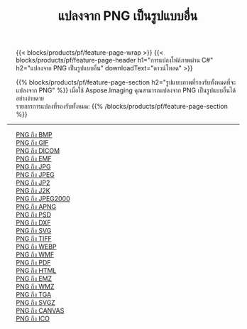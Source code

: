 ﻿---
title: แปลงจาก PNG เป็นรูปแบบอื่น 
weight: 3920
url: /th/java/conversion/from/png 
lang: th
langdirlevel: 2
locales: zh-hans,ja,it,ru,de,es,fr,nl,id,lt,pl,pt,vi,tr,ko,zh-hant,ar,hi,th,sv,cs,uk,he
description: เมื่อใช้ Aspose.Imaging คุณสามารถแปลงจาก PNG เป็นรูปแบบอื่นได้อย่างง่ายดาย
---

{{< blocks/products/pf/feature-page-wrap >}}
{{< blocks/products/pf/feature-page-header h1="การแปลงไฟล์ภาพผ่าน C#" h2="แปลงจาก PNG เป็นรูปแบบอื่น" downloadText="ดาวน์โหลด" >}}


{{% blocks/products/pf/feature-page-section  h2="รูปแบบภาพที่รองรับทั้งหมดที่จะแปลงจาก PNG" %}}
เมื่อใช้ Aspose.Imaging คุณสามารถแปลงจาก PNG เป็นรูปแบบอื่นได้อย่างง่ายดาย
<br/>
รายการการแปลงที่รองรับทั้งหมด:
{{% /blocks/products/pf/feature-page-section %}}
<div class="container-fluid productfamilypage bg-gray">
    <div class="convertypes bg-gray agp-content section">
        <div class="container">
		<hr style="margin-left:-20px;"/>
		<div class="row other-converters">
		    <div class='col-md-2 other-converter remove-lp remove-rp'><a href="/imaging/th/java/conversion/png-to-bmp" >PNG ถึง BMP</a></div><div class='col-md-2 other-converter remove-lp remove-rp'><a href="/imaging/th/java/conversion/png-to-gif" >PNG ถึง GIF</a></div><div class='col-md-2 other-converter remove-lp remove-rp'><a href="/imaging/th/java/conversion/png-to-dicom" >PNG ถึง DICOM</a></div><div class='col-md-2 other-converter remove-lp remove-rp'><a href="/imaging/th/java/conversion/png-to-emf" >PNG ถึง EMF</a></div><div class='col-md-2 other-converter remove-lp remove-rp'><a href="/imaging/th/java/conversion/png-to-jpg" >PNG ถึง JPG</a></div><div class='col-md-2 other-converter remove-lp remove-rp'><a href="/imaging/th/java/conversion/png-to-jpeg" >PNG ถึง JPEG</a></div><div class='col-md-2 other-converter remove-lp remove-rp'><a href="/imaging/th/java/conversion/png-to-jp2" >PNG ถึง JP2</a></div><div class='col-md-2 other-converter remove-lp remove-rp'><a href="/imaging/th/java/conversion/png-to-j2k" >PNG ถึง J2K</a></div><div class='col-md-2 other-converter remove-lp remove-rp'><a href="/imaging/th/java/conversion/png-to-jpeg2000" >PNG ถึง JPEG2000</a></div><div class='col-md-2 other-converter remove-lp remove-rp'><a href="/imaging/th/java/conversion/png-to-apng" >PNG ถึง APNG</a></div><div class='col-md-2 other-converter remove-lp remove-rp'><a href="/imaging/th/java/conversion/png-to-psd" >PNG ถึง PSD</a></div><div class='col-md-2 other-converter remove-lp remove-rp'><a href="/imaging/th/java/conversion/png-to-dxf" >PNG ถึง DXF</a></div><div class='col-md-2 other-converter remove-lp remove-rp'><a href="/imaging/th/java/conversion/png-to-svg" >PNG ถึง SVG</a></div><div class='col-md-2 other-converter remove-lp remove-rp'><a href="/imaging/th/java/conversion/png-to-tiff" >PNG ถึง TIFF</a></div><div class='col-md-2 other-converter remove-lp remove-rp'><a href="/imaging/th/java/conversion/png-to-webp" >PNG ถึง WEBP</a></div><div class='col-md-2 other-converter remove-lp remove-rp'><a href="/imaging/th/java/conversion/png-to-wmf" >PNG ถึง WMF</a></div><div class='col-md-2 other-converter remove-lp remove-rp'><a href="/imaging/th/java/conversion/png-to-pdf" >PNG ถึง PDF</a></div><div class='col-md-2 other-converter remove-lp remove-rp'><a href="/imaging/th/java/conversion/png-to-html" >PNG ถึง HTML</a></div><div class='col-md-2 other-converter remove-lp remove-rp'><a href="/imaging/th/java/conversion/png-to-emz" >PNG ถึง EMZ</a></div><div class='col-md-2 other-converter remove-lp remove-rp'><a href="/imaging/th/java/conversion/png-to-wmz" >PNG ถึง WMZ</a></div><div class='col-md-2 other-converter remove-lp remove-rp'><a href="/imaging/th/java/conversion/png-to-tga" >PNG ถึง TGA</a></div><div class='col-md-2 other-converter remove-lp remove-rp'><a href="/imaging/th/java/conversion/png-to-svgz" >PNG ถึง SVGZ</a></div><div class='col-md-2 other-converter remove-lp remove-rp'><a href="/imaging/th/java/conversion/png-to-canvas" >PNG ถึง CANVAS</a></div><div class='col-md-2 other-converter remove-lp remove-rp'><a href="/imaging/th/java/conversion/png-to-ico" >PNG ถึง ICO</a></div>
                </div>
        </div>
    </div>
</div>
<br/>

